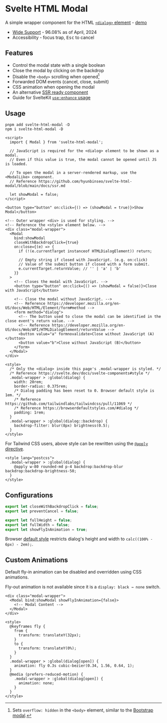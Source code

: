 # Svelte HTML Modal

A simple wrapper component for the HTML [`<dialog>` element] - [demo]

[`<dialog>` element]: https://developer.mozilla.org/en-US/docs/Web/API/HTMLDialogElement
[demo]: https://svelte.dev/repl/7ffaea50f0c0466ea2b4be8e0aee20dd?version=4.2.3

- [Wide Support](https://caniuse.com/dialog) - 96.08% as of April, 2024
- Accessibility - focus trap, <kbd>Esc</kbd> to cancel

## Features

- Control the modal state with a single boolean
- Close the modal by clicking on the backdrop
- Disable the `<body>` scrolling when opened[^overflow]
- Forwarded DOM events (cancel, close, submit)
- CSS animation when opening the modal
- An alternative [SSR ready component](/docs/ssr.md)
- Guide for SvelteKit [`use:enhance` usage](/docs/form.md)

[^overflow]: Sets `overflow: hidden` in the `<body>` element, similar to the [Bootstrap modal].

[Bootstrap modal]: https://getbootstrap.com/docs/5.3/components/modal/#how-it-works

## Usage

```
pnpm add svelte-html-modal -D
npm i svelte-html-modal -D
```

```svelte
<script>
  import { Modal } from 'svelte-html-modal';

  // JavaScript is required for the <dialog> element to be shown as a modal.
  // Even if this value is true, the modal cannot be opened until JS is loaded.

  // To open the modal in a server-rendered markup, use the <ModalLike> component.
  // Reference https://github.com/hyunbinseo/svelte-html-modal/blob/main/docs/ssr.md

  let showModal = false;
</script>

<button type="button" on:click={() => (showModal = true)}>Show Modal</button>

<!-- Outer wrapper <div> is used for styling. -->
<!-- Reference the <style> element below. -->
<div class="modal-wrapper">
  <Modal
    bind:showModal
    closeWithBackdropClick={true}
    on:close={(e) => {
      if (!(e.currentTarget instanceof HTMLDialogElement)) return;

      // Empty string if closed with JavaScript. (e.g. on:click)
      // Value of the submit button if closed with a form submit.
      e.currentTarget.returnValue; // '' | 'a' | 'b'
    }}
  >
    <!-- Closes the modal with JavaScript. -->
    <button type="button" on:click={() => (showModal = false)}>Close with JavaScript</button>

    <!-- Close the modal without JavaScript. -->
    <!-- Reference https://developer.mozilla.org/en-US/docs/Web/HTML/Element/form#method -->
    <form method="dialog">
      <!-- The button used to close the modal can be identified in the close event's return value. -->
      <!-- Reference https://developer.mozilla.org/en-US/docs/Web/API/HTMLDialogElement/returnValue -->
      <button value="a" formnovalidate>Close without JavaScript (A)</button>
      <button value="b">Close without JavaScript (B)</button>
    </form>
  </Modal>
</div>

<style>
  /* Only the <dialog> inside this page's .modal-wrapper is styled. */
  /* Reference https://svelte.dev/docs/svelte-components#style */
  .modal-wrapper > :global(dialog) {
    width: 20rem;
    border-radius: 0.375rem;
    /* Dialog padding has been reset to 0. Browser default style is 1em. */
    /* Reference https://github.com/tailwindlabs/tailwindcss/pull/11069 */
    /* Reference https://browserdefaultstyles.com/#dialog */
    padding: 1rem;
  }
  .modal-wrapper > :global(dialog::backdrop) {
    backdrop-filter: blur(8px) brightness(0.5);
  }
</style>
```

For Tailwind CSS users, above style can be rewritten using the [`@apply` directive].

[`@apply` directive]: https://tailwindcss.com/docs/reusing-styles#extracting-classes-with-apply

```svelte
<style lang="postcss">
  .modal-wrapper > :global(dialog) {
    @apply w-80 rounded-md p-4 backdrop:backdrop-blur backdrop:backdrop-brightness-50;
  }
</style>
```

## Configurations

```ts
export let closeWithBackdropClick = false;
export let preventCancel = false;

export let fullHeight = false;
export let fullWidth = false;
export let showFlyInAnimation = true;
```

Browser [default style] restricts dialog's height and width to `calc((100% - 6px) - 2em);`.

[default style]: /docs/user-agent

## Custom Animations

Default fly-in animation can be disabled and overridden using CSS animations.

Fly-out animation is not available since it is a `display: black → none` switch.

```svelte
<div class="modal-wrapper">
  <Modal bind:showModal showFlyInAnimation={false}>
    <!-- Modal Content -->
  </Modal>
</div>

<style>
  @keyframes fly {
    from {
      transform: translateY(32px);
    }
    to {
      transform: translateY(0%);
    }
  }
  .modal-wrapper > :global(dialog[open]) {
    animation: fly 0.3s cubic-bezier(0.34, 1.56, 0.64, 1);
  }
  @media (prefers-reduced-motion) {
    .modal-wrapper > :global(dialog[open]) {
      animation: none;
    }
  }
</style>
```
